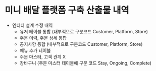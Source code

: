# 미니 배달 플랫폼 구축 산출물 내역

+ 엔티티 설계 수정 내역
   + 유저 테이블 통합 (내부적으로 구분코드 Customer, Platform, Store)
   + 주문 이력, 주문 상세 통합
   + 공지사항 통합 (내부적으로 구분코드 Customer, Platform, Store)
   + 메뉴 추가 테이블
   + 주문 마스터, 고객 관계 X
   + 장바구니 (주문 마스터 테이블에 구분 코드 Stay, Ongoing, Complete)
